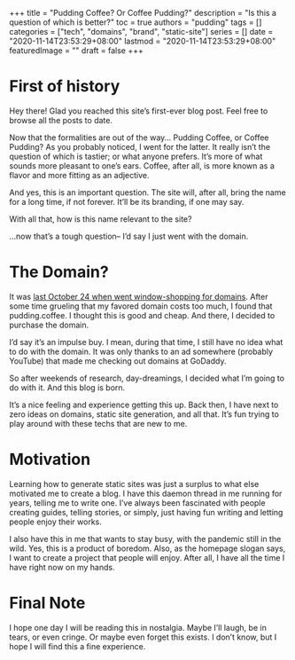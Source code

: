 +++
title = "Pudding Coffee? Or Coffee Pudding?"
description = "Is this a question of which is better?"
toc = true
authors = "pudding"
tags = []
categories = ["tech", "domains", "brand", "static-site"]
series = []
date =  "2020-11-14T23:53:29+08:00"
lastmod = "2020-11-14T23:53:29+08:00"
featuredImage = ""
draft = false
+++

# First of history

Hey there! Glad you reached this site’s first-ever blog post. Feel free to browse all the posts to date.

Now that the formalities are out of the way… Pudding Coffee, or Coffee Pudding? As you probably noticed, I went for the latter. It really isn’t the question of which is tastier; or what anyone prefers. It’s more of what sounds more pleasant to one’s ears. Coffee, after all, is more known as a flavor and more fitting as an adjective.

And yes, this is an important question. The site will, after all, bring the name for a long time, if not forever. It’ll be its branding, if one may say.

With all that, how is this name relevant to the site?

…now that’s a tough question– I’d say I just went with the domain.

# The Domain?

It was [last October 24 when went window-shopping for domains](https://twitter.com/kohi_pudding/status/1319694005257433088). After some time grueling that my favored domain costs too much, I found that pudding.coffee. I thought this is good and cheap. And there, I decided to purchase the domain.

I’d say it’s an impulse buy. I mean, during that time, I still have no idea what to do with the domain. It was only thanks to an ad somewhere (probably YouTube) that made me checking out domains at GoDaddy. 

So after weekends of research, day-dreamings, I decided what I’m going to do with it. And this blog is born.

It’s a nice feeling and experience getting this up. Back then, I have next to zero ideas on domains, static site generation, and all that. It’s fun trying to play around with these techs that are new to me.

# Motivation

Learning how to generate static sites was just a surplus to what else motivated me to create a blog. I have this daemon thread in me running for years, telling me to write one. I’ve always been fascinated with people creating guides, telling stories, or simply, just having fun writing and letting people enjoy their works.

I also have this in me that wants to stay busy, with the pandemic still in the wild. Yes, this is a product of boredom. Also, as the homepage slogan says, I want to create a project that people will enjoy. After all, I have all the time I have right now on my hands.

# Final Note
I hope one day I will be reading this in nostalgia. Maybe I’ll laugh, be in tears, or even cringe. Or maybe even forget this exists. I don’t know, but I hope I will find this a fine experience.